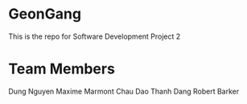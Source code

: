 # GeonGang

This is the repo for Software Development Project 2

# Team Members

Dung Nguyen
Maxime Marmont
Chau Dao
Thanh Dang
Robert Barker
